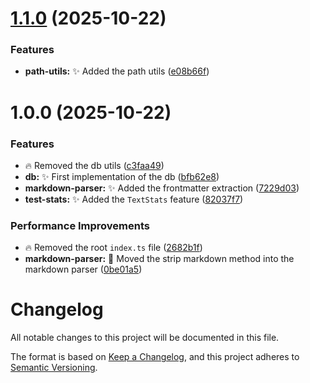 # [1.1.0](https://github.com/echoes-io/utils/compare/v1.0.0...v1.1.0) (2025-10-22)


### Features

* **path-utils:** :sparkles: Added the path utils ([e08b66f](https://github.com/echoes-io/utils/commit/e08b66f0de4a81dfa05a32f1d1227653969e2fe9))

# 1.0.0 (2025-10-22)


### Features

* :fire: Removed the db utils ([c3faa49](https://github.com/echoes-io/utils/commit/c3faa4962f73e7e3dc76eef41361936e2746ef8d))
* **db:** :sparkles: First implementation of the db ([bfb62e8](https://github.com/echoes-io/utils/commit/bfb62e855cf6c4fb71eb73f5b8ce0dca3b455653))
* **markdown-parser:** :sparkles: Added the frontmatter extraction ([7229d03](https://github.com/echoes-io/utils/commit/7229d0392e300d1e74f3f8692ac3a5c815084686))
* **test-stats:** :sparkles: Added the `TextStats` feature ([82037f7](https://github.com/echoes-io/utils/commit/82037f7e0c7d69e380a9cc72d1b763ffcf0eb558))


### Performance Improvements

* :fire: Removed the root `index.ts` file ([2682b1f](https://github.com/echoes-io/utils/commit/2682b1f04863b6a1ce33bef00dc76be600b07eab))
* **markdown-parser:** :truck: Moved the strip markdown method into the markdown parser ([0be01a5](https://github.com/echoes-io/utils/commit/0be01a58be632eb0aa4de428dff9527763bc54af))

# Changelog

All notable changes to this project will be documented in this file.

The format is based on [Keep a Changelog](https://keepachangelog.com/en/1.0.0/),
and this project adheres to [Semantic Versioning](https://semver.org/spec/v2.0.0.html).
